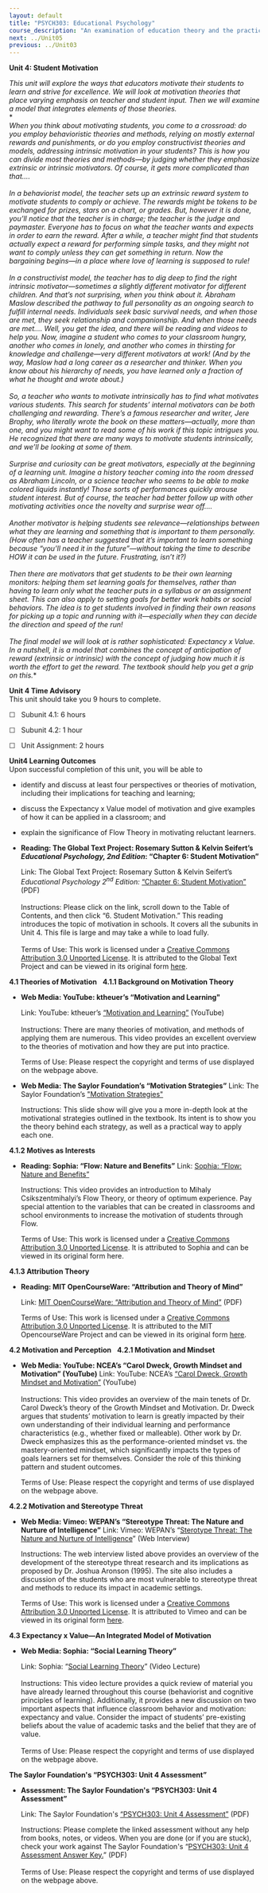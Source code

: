 ```yaml
---
layout: default
title: "PSYCH303: Educational Psychology"
course_description: "An examination of education theory and the practicalities of classroom life, designed to teach how to structure educational systems in order to meet the mental and emotional needs of students."
next: ../Unit05
previous: ../Unit03
---
```

**Unit 4: Student Motivation** <span id="4"></span> 

*This unit will explore the ways that educators motivate their students
to learn and strive for excellence. We will look at motivation theories
that place varying emphasis on teacher and student input. Then we will
examine a model that integrates elements of those theories.*  
 *    
 *When you think about motivating students, you come to a crossroad: do
you employ behavioristic theories and methods, relying on mostly
external rewards and punishments, or do you employ constructivist
theories and models, addressing intrinsic motivation in your students?
This is how you can divide most theories and methods—by judging whether
they emphasize extrinsic or intrinsic motivators. Of course, it gets
more complicated than that….*  
     
 *In a behaviorist model, the teacher sets up an extrinsic reward system
to motivate students to comply or achieve. The rewards might be tokens
to be exchanged for prizes, stars on a chart, or grades. But, however it
is done, you’ll notice that the teacher is in charge; the teacher is the
judge and paymaster. Everyone has to focus on what the teacher wants and
expects in order to earn the reward. After a while, a teacher might find
that students actually expect a reward for performing simple tasks, and
they might not want to comply unless they can get something in return.
Now the bargaining begins—in a place where love of learning is supposed
to rule!*  
     
 *In a constructivist model, the teacher has to dig deep to find the
right intrinsic motivator—sometimes a slightly different motivator for
different children. And that’s not surprising, when you think about it.
Abraham Maslow described the pathway to full personality as an ongoing
search to fulfill internal needs. Individuals seek basic survival needs,
and when those are met, they seek relationship and companionship. And
when those needs are met…. Well, you get the idea, and there will be
reading and videos to help you. Now, imagine a student who comes to your
classroom hungry, another who comes in lonely, and another who comes in
thirsting for knowledge and challenge—very different motivators at work!
(And by the way, Maslow had a long career as a researcher and thinker.
When you know about his hierarchy of needs, you have learned only a
fraction of what he thought and wrote about.)*  
     
 *So, a teacher who wants to motivate intrinsically has to find what
motivates various students. This search for students’ internal
motivators can be both challenging and rewarding. There’s a famous
researcher and writer, Jere Brophy, who literally wrote the book on
these matters—actually, more than one, and you might want to read some
of his work if this topic intrigues you. He recognized that there are
many ways to motivate students intrinsically, and we’ll be looking at
some of them.*  
     
 *Surprise and curiosity can be great motivators, especially at the
beginning of a learning unit. Imagine a history teacher coming into the
room dressed as Abraham Lincoln, or a science teacher who seems to be
able to make colored liquids instantly! Those sorts of performances
quickly arouse student interest. But of course, the teacher had better
follow up with other motivating activities once the novelty and surprise
wear off….*  
     
 *Another motivator is helping students see relevance—relationships
between what they are learning and something that is important to them
personally. (How often has a teacher suggested that it’s important to
learn something because “you’ll need it in the future”—without taking
the time to describe HOW it can be used in the future. Frustrating,
isn’t it?)*  
     
 *Then there are motivators that get students to be their own learning
monitors: helping them set learning goals for themselves, rather than
having to learn only what the teacher puts in a syllabus or an
assignment sheet. This can also apply to setting goals for better work
habits or social behaviors. The idea is to get students involved in
finding their own reasons for picking up a topic and running with
it—especially when they can decide the direction and speed of the
run!*  
     
 *The final model we will look at is rather sophisticated: Expectancy x
Value. In a nutshell, it is a model that combines the concept of
anticipation of reward (extrinsic or intrinsic) with the concept of
judging how much it is worth the effort to get the reward. The textbook
should help you get a grip on this.**

**Unit 4 Time Advisory**  
This unit should take you 9 hours to complete.  
  
 ☐   Subunit 4.1: 6 hours  
  
 ☐   Subunit 4.2: 1 hour  
  
 ☐   Unit Assignment: 2 hours

**Unit4 Learning Outcomes**  
Upon successful completion of this unit, you will be able to

-   identify and discuss at least four perspectives or theories of
    motivation, including their implications for teaching and learning;
-   discuss the Expectancy x Value model of motivation and give examples
    of how it can be applied in a classroom; and
-   explain the significance of Flow Theory in motivating reluctant
    learners.

-   **Reading: The Global Text Project: Rosemary Sutton & Kelvin
    Seifert’s *Educational Psychology, 2nd Edition*: “Chapter 6: Student
    Motivation”**

    Link: The Global Text Project: Rosemary Sutton & Kelvin Seifert’s
    *Educational Psychology 2<sup>nd</sup> Edition:* [“Chapter 6:
    Student
    Motivation”](https://resources.saylor.org/wwwresources/archived/site/wp-content/uploads/2012/06/Educational-Psychology.pdf)
    (PDF)  
        
     Instructions: Please click on the link, scroll down to the Table of
    Contents, and then click “6. Student Motivation.” This reading
    introduces the topic of motivation in schools. It covers all the
    subunits in Unit 4. This file is large and may take a while to load
    fully.  
        
     Terms of Use: This work is licensed under a [Creative Commons
    Attribution 3.0 Unported
    License](http://creativecommons.org/licenses/by/3.0/). It is
    attributed to the Global Text Project and can be viewed in its
    original
    form [here](https://resources.saylor.org/wwwresources/archived/site/wp-content/uploads/2012/06/Educational-Psychology.pdf). 

**4.1 Theories of Motivation** <span id="4.1"></span> 
**4.1.1 Background on Motivation Theory** <span id="4.1.1"></span> 
-   **Web Media: YouTube: ktheuer’s “Motivation and Learning"**

    Link: YouTube: ktheuer’s [“Motivation and
    Learning”](http://www.youtube.com/watch?v=hQRYcXA_vhk) (YouTube)  
        
     Instructions: There are many theories of motivation, and methods of
    applying them are numerous. This video provides an excellent
    overview to the theories of motivation and how they are put into
    practice.  
      
     Terms of Use: Please respect the copyright and terms of use
    displayed on the webpage above. 

-   **Web Media: The Saylor Foundation’s “Motivation Strategies”**
    Link: The Saylor Foundation’s ["Motivation
    Strategies"](http://www.youtube.com/watch?v=n24I7qLyOTY)  
      
     Instructions: This slide show will give you a more in-depth look at
    the motivational strategies outlined in the textbook. Its intent is
    to show you the theory behind each strategy, as well as a practical
    way to apply each one.

**4.1.2 Motives as Interests** <span id="4.1.2"></span> 
-   **Reading: Sophia: “Flow: Nature and Benefits”**
    Link: [Sophia: “Flow: Nature and
    Benefits”](http://www.sophia.org/flow-nature-and-benefits-tutorial)  
      
     Instructions: This video provides an introduction to Mihaly
    Csikszentmihalyi’s Flow Theory, or theory of optimum experience. Pay
    special attention to the variables that can be created in classrooms
    and school environments to increase the motivation of students
    through Flow.  
      
     Terms of Use: This work is licensed under a [Creative Commons
    Attribution 3.0 Unported
    License](http://creativecommons.org/licenses/by/3.0/). It is
    attributed to Sophia and can be viewed in its original form here. 

**4.1.3 Attribution Theory** <span id="4.1.3"></span> 
-   **Reading: MIT OpenCourseWare: “Attribution and Theory of Mind”**

    Link: [MIT OpenCourseWare: “Attribution and Theory of
    Mind”](http://ocw.mit.edu/courses/brain-and-cognitive-sciences/9-916-special-topics-social-animals-fall-2009/lecture-notes/MIT9_916F09_lec06.pdf) (PDF)  
      
     Terms of Use: This work is licensed under a [Creative Commons
    Attribution 3.0 Unported
    License](http://creativecommons.org/licenses/by/3.0/). It is
    attributed to the MIT OpencourseWare Project and can be viewed in
    its original
    form [here](http://ocw.mit.edu/courses/brain-and-cognitive-sciences/9-916-special-topics-social-animals-fall-2009/lecture-notes/MIT9_916F09_lec06.pdf). 

**4.2 Motivation and Perception** <span id="4.2"></span> 
**4.2.1 Motivation and Mindset** <span id="4.2.1"></span> 
-   **Web Media: YouTube: NCEA’s “Carol Dweck, Growth Mindset and
    Motivation” (YouTube)**
    Link: YouTube: NCEA’s [“Carol Dweck, Growth Mindset and
    Motivation”](http://www.youtube.com/watch?v=aPNeu07I52w) (YouTube)  
        
     Instructions: This video provides an overview of the main tenets of
    Dr. Carol Dweck’s theory of the Growth Mindset and Motivation. Dr.
    Dweck argues that students’ motivation to learn is greatly impacted
    by their own understanding of their individual learning and
    performance characteristics (e.g., whether fixed or malleable).
    Other work by Dr. Dweck emphasizes this as the performance-oriented
    mindset vs. the mastery-oriented mindset, which significantly
    impacts the types of goals learners set for themselves. Consider the
    role of this thinking pattern and student outcomes.  
      
     Terms of Use: Please respect the copyright and terms of use
    displayed on the webpage above. 

**4.2.2 Motivation and Stereotype Threat** <span id="4.2.2"></span> 
-   **Web Media: Vimeo: WEPAN’s “Stereotype Threat: The Nature and
    Nurture of Intelligence”**
    Link: Vimeo: WEPAN’s “[Sterotype Threat: The Nature and Nurture of
    Intelligence](http://vimeo.com/42639780)” (Web Interview)  
      
     Instructions: The web interview listed above provides an overview
    of the development of the stereotype threat research and its
    implications as proposed by Dr. Joshua Aronson (1995). The site also
    includes a discussion of the students who are most vulnerable to
    stereotype threat and methods to reduce its impact in academic
    settings.  
      
     Terms of Use: This work is licensed under a [Creative Commons
    Attribution 3.0 Unported
    License](http://creativecommons.org/licenses/by/3.0/). It is
    attributed to Vimeo and can be viewed in its original
    form [here](http://vimeo.com/42639780). 

**4.3 Expectancy x Value—An Integrated Model of Motivation** <span
id="4.3"></span> 
-   **Web Media: Sophia: “Social Learning Theory”**

    Link: Sophia: “[Social Learning
    Theory](http://www.sophia.org/social-learning-theory/social-learning-theory-tutorial)”
    (Video Lecture)  
        
     Instructions: This video lecture provides a quick review of
    material you have already learned throughout this course
    (behaviorist and cognitive principles of learning). Additionally, it
    provides a new discussion on two important aspects that influence
    classroom behavior and motivation: expectancy and value. Consider
    the impact of students’ pre-existing beliefs about the value of
    academic tasks and the belief that they are of value.  
        
     Terms of Use: Please respect the copyright and terms of use
    displayed on the webpage above.

**The Saylor Foundation's “PSYCH303: Unit 4 Assessment”** <span
id="4.4"></span> 
-   **Assessment: The Saylor Foundation's “PSYCH303: Unit 4
    Assessment”**

    Link: The Saylor Foundation's [“PSYCH303: Unit 4
    Assessment”](https://resources.saylor.org/wwwresources/archived/site/wp-content/uploads/2012/08/PSYCH303-Unit-4-Assessment.pdf)
    (PDF)  
      
     Instructions: Please complete the linked assessment without any
    help from books, notes, or videos. When you are done (or if you are
    stuck), check your work against The Saylor Foundation's “[PSYCH303:
    Unit 4 Assessment Answer
    Key.](https://resources.saylor.org/wwwresources/archived/site/wp-content/uploads/2012/08/PSYCH303-Unit-4-Assessment-Answer-Key.pdf)”
    (PDF)  
                                                 
     Terms of Use: Please respect the copyright and terms of use
    displayed on the webpage above.


